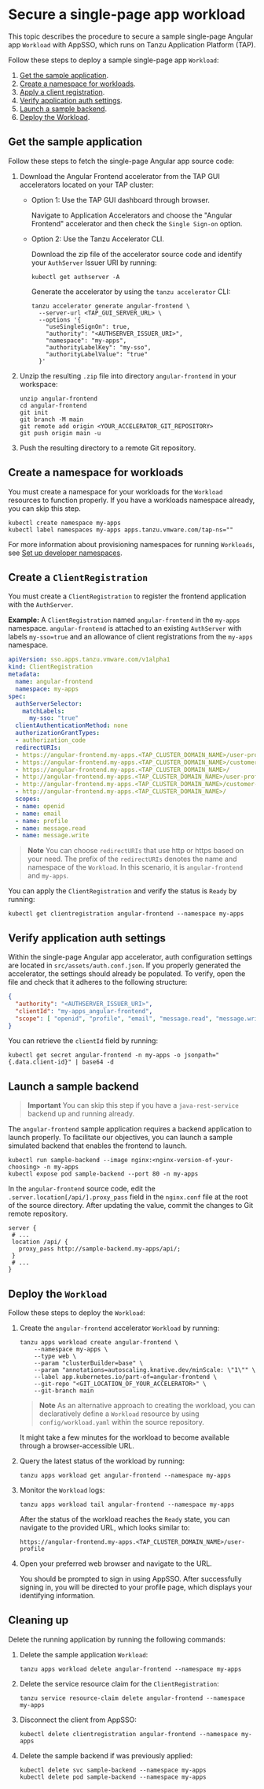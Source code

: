 # Secure a single-page app workload

This topic describes the procedure to secure a sample single-page Angular app `Workload` with AppSSO, which runs on 
Tanzu Application Platform (TAP).

Follow these steps to deploy a sample single-page app `Workload`:

1. [Get the sample application](#sample-app).
1. [Create a namespace for workloads](#create-namespace).
1. [Apply a client registration](#clientregistration).
1. [Verify application auth settings](#auth-settings).
1. [Launch a sample backend](#backend).
1. [Deploy the Workload](#deploy-workload).

## <a id='sample-app'></a> Get the sample application

Follow these steps to fetch the single-page Angular app source code:

1. Download the Angular Frontend accelerator from the TAP GUI accelerators located on your TAP cluster:

    - Option 1: Use the TAP GUI dashboard through browser.

        Navigate to Application Accelerators and choose the "Angular Frontend" accelerator and then check the `Single Sign-on` option.

    - Option 2: Use the Tanzu Accelerator CLI.

        Download the zip file of the accelerator source code and identify your `AuthServer` Issuer URI by running:
        
        ```shell
        kubectl get authserver -A
        ```

        Generate the accelerator by using the `tanzu accelerator` CLI:

        ```shell
        tanzu accelerator generate angular-frontend \
          --server-url <TAP_GUI_SERVER_URL> \
          --options '{
            "useSingleSignOn": true,
            "authority": "<AUTHSERVER_ISSUER_URI>",
            "namespace": "my-apps",
            "authorityLabelKey": "my-sso",
            "authorityLabelValue": "true"
          }'
        ```

1. Unzip the resulting `.zip` file into directory `angular-frontend` in your workspace:

    ```shell
    unzip angular-frontend
    cd angular-frontend
    git init
    git branch -M main
    git remote add origin <YOUR_ACCELERATOR_GIT_REPOSITORY>
    git push origin main -u
    ```

1. Push the resulting directory to a remote Git repository.

## <a id='create-namespace'></a> Create a namespace for workloads

You must create a namespace for your workloads for the `Workload` resources to function properly. 
If you have a workloads namespace already, you can skip this step.

```shell
kubectl create namespace my-apps
kubectl label namespaces my-apps apps.tanzu.vmware.com/tap-ns=""
```

For more information about provisioning namespaces for running `Workloads`, 
see [Set up developer namespaces](../../set-up-namespaces.hbs.md).

## <a id='clientregistration'></a> Create a `ClientRegistration`

You must create a `ClientRegistration` to register the frontend application with the `AuthServer`.

**Example:** A `ClientRegistration` named `angular-frontend` in the `my-apps` namespace.
`angular-frontend` is attached to an existing `AuthServer` with labels `my-sso=true` and an 
allowance of client registrations from the `my-apps` namespace.

```yaml
apiVersion: sso.apps.tanzu.vmware.com/v1alpha1
kind: ClientRegistration
metadata:
  name: angular-frontend
  namespace: my-apps
spec:
  authServerSelector:
    matchLabels:
      my-sso: "true"
  clientAuthenticationMethod: none
  authorizationGrantTypes:
  - authorization_code
  redirectURIs:
  - https://angular-frontend.my-apps.<TAP_CLUSTER_DOMAIN_NAME>/user-profile
  - https://angular-frontend.my-apps.<TAP_CLUSTER_DOMAIN_NAME>/customer-profiles/list
  - https://angular-frontend.my-apps.<TAP_CLUSTER_DOMAIN_NAME>/
  - http://angular-frontend.my-apps.<TAP_CLUSTER_DOMAIN_NAME>/user-profile
  - http://angular-frontend.my-apps.<TAP_CLUSTER_DOMAIN_NAME>/customer-profiles/list
  - http://angular-frontend.my-apps.<TAP_CLUSTER_DOMAIN_NAME>/
  scopes:
  - name: openid
  - name: email
  - name: profile
  - name: message.read
  - name: message.write
```

> **Note** You can choose `redirectURIs` that use http or https based on your need.
> The prefix of the `redirectURIs` denotes the name and namespace of the `Workload`.
> In this scenario, it is `angular-frontend` and `my-apps`.

You can apply the `ClientRegistration` and verify the status is `Ready` by running:

```shell
kubectl get clientregistration angular-frontend --namespace my-apps
```

## <a id="auth-settings"></a> Verify application auth settings

Within the single-page Angular app accelerator, auth configuration settings are located in `src/assets/auth.conf.json`.
If you properly generated the accelerator, the settings should already be populated. 
To verify, open the file and check that it adheres to the following structure:

```json
{
  "authority": "<AUTHSERVER_ISSUER_URI>",
  "clientId": "my-apps_angular-frontend",
  "scope": [ "openid", "profile", "email", "message.read", "message.write" ]
}
```

You can retrieve the `clientId` field by running:

```shell
kubectl get secret angular-frontend -n my-apps -o jsonpath="{.data.client-id}" | base64 -d
```

## <a id='backend'></a> Launch a sample backend

> **Important** You can skip this step if you have a `java-rest-service` backend up and running already.

The `angular-frontend` sample application requires a backend application to launch properly. 
To facilitate our objectives, you can launch a sample simulated backend that enables the frontend to launch.

```shell
kubectl run sample-backend --image nginx:<nginx-version-of-your-choosing> -n my-apps
kubectl expose pod sample-backend --port 80 -n my-apps
```

In the `angular-frontend` source code, edit the `.server.location[/api/].proxy_pass` 
field in the `nginx.conf` file at the root of the source directory. 
After updating the value, commit the changes to Git remote repository.

```console
server {
 # ...
 location /api/ {
   proxy_pass http://sample-backend.my-apps/api/;
 }
 # ...
}
```

## <a id="deploy-workload"></a> Deploy the `Workload`

Follow these steps to deploy the `Workload`:

1. Create the `angular-frontend` accelerator `Workload` by running:

    ```shell
    tanzu apps workload create angular-frontend \
        --namespace my-apps \
        --type web \
        --param "clusterBuilder=base" \
        --param "annotations=autoscaling.knative.dev/minScale: \"1\"" \
        --label app.kubernetes.io/part-of=angular-frontend \
        --git-repo "<GIT_LOCATION_OF_YOUR_ACCELERATOR>" \
        --git-branch main
    ```

    > **Note** As an alternative approach to creating the workload, you can declaratively 
    > define a `Workload` resource by using `config/workload.yaml` within the source repository.

    It might take a few minutes for the workload to become available through a browser-accessible URL.

1. Query the latest status of the workload by running:

    ```shell
    tanzu apps workload get angular-frontend --namespace my-apps
    ```

1. Monitor the `Workload` logs:

    ```shell
    tanzu apps workload tail angular-frontend --namespace my-apps
    ```

    After the status of the workload reaches the `Ready` state, 
    you can navigate to the provided URL, which looks similar to:

    ```text
    https://angular-frontend.my-apps.<TAP_CLUSTER_DOMAIN_NAME>/user-profile
    ```

1. Open your preferred web browser and navigate to the URL.

    You should be prompted to sign in using AppSSO. After successfully signing in, 
    you will be directed to your profile page, which displays your identifying information.

## <a id="clean-up"></a> Cleaning up

Delete the running application by running the following commands:

1. Delete the sample application `Workload`:

    ```shell
    tanzu apps workload delete angular-frontend --namespace my-apps
    ```

1. Delete the service resource claim for the `ClientRegistration`:

    ```shell
    tanzu service resource-claim delete angular-frontend --namespace my-apps
    ```

1. Disconnect the client from AppSSO:

    ```shell
    kubectl delete clientregistration angular-frontend --namespace my-apps
    ```

1. Delete the sample backend if was previously applied:

    ```shell
    kubectl delete svc sample-backend --namespace my-apps
    kubectl delete pod sample-backend --namespace my-apps
    ```
